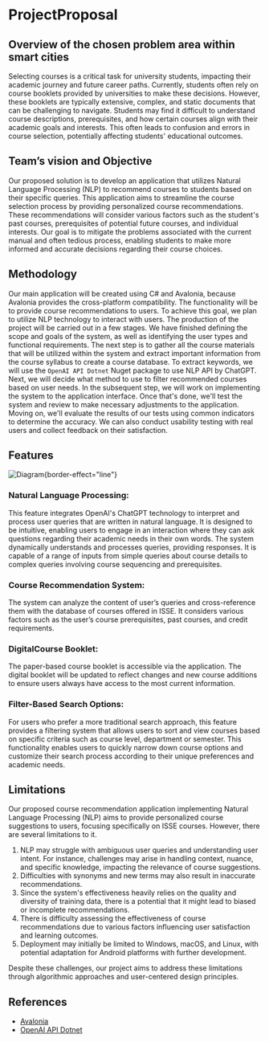 # ProjectProposal

## Overview of the chosen problem area within smart cities

Selecting courses is a critical task for university students, impacting their academic journey and future career paths.
Currently, students often rely on course booklets provided by universities to make these decisions.
However, these booklets are typically extensive, complex, and static documents that can be challenging to navigate.
Students may find it difficult to understand course descriptions, prerequisites, and how certain courses align with their academic goals and
interests.
This often leads to confusion and errors in course selection, potentially affecting students' educational outcomes.

## Team’s vision and Objective

Our proposed solution is to develop an application that utilizes Natural Language Processing (NLP) to recommend courses to students based on
their specific queries. This application aims to streamline the course selection process by providing personalized course recommendations.
These recommendations will consider various factors such as the student's past courses, prerequisites of potential future courses, and
individual interests. Our goal is to mitigate the problems associated with the current manual and often tedious process, enabling students
to make more informed and accurate decisions regarding their course choices.

## Methodology

Our main application will be created using C# and Avalonia, because Avalonia provides the cross-platform compatibility.
The functionality will be to provide course recommendations to users.
To achieve this goal, we plan to utilize NLP technology to interact with users.
The production of the project will be carried out in a few stages.
We have finished defining the scope and goals of the system, as well as identifying the user types and functional requirements.
The next step is to gather all the course materials that will be utilized within the system and extract important information from the
course syllabus to create a course database.
To extract keywords, we will use the `OpenAI API Dotnet` Nuget package to use NLP API by ChatGPT.
Next, we will decide what method to use to filter recommended courses based on user needs.
In the subsequent step, we will work on implementing the system to the application interface.
Once that's done, we'll test the system and review to make necessary adjustments to the application.
Moving on, we'll evaluate the results of our tests using common indicators to determine the accuracy.
We can also conduct usability testing with real users and collect feedback on their satisfaction.

## Features

![Diagram](diagram.png){border-effect="line"}

### Natural Language Processing:

This feature integrates OpenAI's ChatGPT technology to interpret and process user queries that are written in natural language.
It is designed to be intuitive, enabling users to engage in an interaction where they can ask questions regarding their academic needs in
their own words.
The system dynamically understands and processes queries, providing responses.
It is capable of a range of inputs from simple queries about course details to complex queries involving course sequencing and
prerequisites.

### Course Recommendation System:

The system can analyze the content of user’s queries and cross-reference them with the database of courses offered in ISSE.
It considers various factors such as the user’s course prerequisites, past courses, and credit requirements.

### DigitalCourse Booklet:

The paper-based course booklet is accessible via the application.
The digital booklet will be updated to reflect changes and new course additions to ensure users always have access to the most current
information.

### Filter-Based Search Options:

For users who prefer a more traditional search approach, this feature provides a filtering system that allows users to sort and view courses
based on specific criteria such as course level, department or semester.
This functionality enables users to quickly narrow down course options and customize their search process according to their unique
preferences and academic needs.

## Limitations

Our proposed course recommendation application implementing Natural Language Processing (NLP) aims to provide personalized course
suggestions to users, focusing specifically on ISSE courses. However, there are several limitations to it.

1. NLP may struggle with ambiguous user queries and understanding user intent. For instance, challenges may arise in handling context,
   nuance, and specific knowledge, impacting the relevance of course suggestions.
2. Difficulties with synonyms and new terms may also result in inaccurate recommendations.
3. Since the system's effectiveness heavily relies on the quality and diversity of training data, there is a potential that it might lead to
   biased or incomplete recommendations.
4. There is difficulty assessing the effectiveness of course recommendations due to various factors influencing user satisfaction and
   learning outcomes.
5. Deployment may initially be limited to Windows, macOS, and Linux, with potential adaptation for Android platforms with further
   development.

Despite these challenges, our project aims to address these limitations through algorithmic approaches and user-centered design principles.

## References

* [Avalonia](https://avaloniaui.net/)
* [OpenAI API Dotnet](https://github.com/OkGoDoIt/OpenAI-API-dotnet)